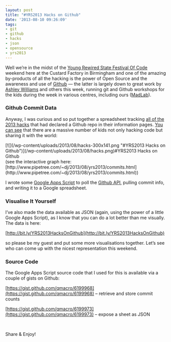 ```yaml
---
layout: post
title: "#YRS2013 Hacks on Github"
date: '2013-08-10 09:26:09'
tags:
- git
- github
- hacks
- json
- opensource
- yrs2013
---
```



Well we’re in the midst of the [Young Rewired State Festival Of Code](https://youngrewiredstate.org/static/festival-of-code.html) weekend here at the Custard Factory in Birmingham and one of the amazing by-products of all the hacking is the power of Open Source and the awareness and use of [Github](http://github.com) — the latter is largely down to great work by [Ashley Williams](http://heyashleyashley.com) and others this week, running git and Github workshops for the kids during the week in various centres, including ours ([MadLab](http://madlab.org.uk)).

### Github Commit Data

Anyway, I was curious and so put together a spreadsheet tracking [all of the 2013 hacks](http://hacks.youngrewiredstate.org/events/YRS2013) that had declared a Github repo in their information pages. [You can see](http://www.pipetree.com/~dj/2013/08/yrs2013/commits.html) that there are a massive number of kids not only hacking code but sharing it with the world:

<div class="wp-caption alignnone" id="attachment_1533" style="width: 510px">[![](/wp-content/uploads/2013/08/hacks-300x141.png "#YRS2013 Hacks on Github")](/wp-content/uploads/2013/08/hacks.png)#YRS2013 Hacks on Github

</div>(see the interactive graph here: [http://www.pipetree.com/~dj/2013/08/yrs2013/commits.html](http://www.pipetree.com/~dj/2013/08/yrs2013/commits.html))

I wrote some [Google Apps Script](https://developers.google.com/apps-script/) to poll the [Github API](http://developer.github.com/v3/), pulling commit info, and writing it to a Google spreadsheet.

### Visualise It Yourself

I’ve also made the data available as JSON (again, using the power of a little Google Apps Script), as I know that you can do a lot better than me visually. The data is here:

[http://bit.ly/YRS2013HacksOnGithub](http://bit.ly/YRS2013HacksOnGithub)

so please be my guest and put some more visualisations together. Let’s see who can come up with the nicest representation this weekend.

### Source Code

The Google Apps Script source code that I used for this is available via a couple of gists on Github:

[https://gist.github.com/qmacro/6199968](https://gist.github.com/qmacro/6199968) – retrieve and store commit counts

[https://gist.github.com/qmacro/6199973](https://gist.github.com/qmacro/6199973) – expose a sheet as JSON

 

Share & Enjoy!

 


